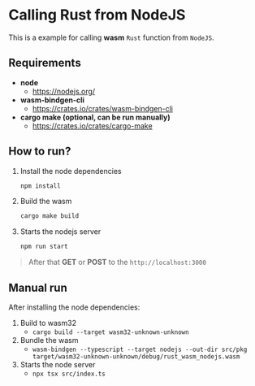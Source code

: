 # Calling Rust from NodeJS

This is a example for calling **wasm** `Rust` function from `NodeJS`.

## Requirements

- **node**
  - <https://nodejs.org/>
- **wasm-bindgen-cli**
  - <https://crates.io/crates/wasm-bindgen-cli>
- **cargo make (optional, can be run manually)**
  - <https://crates.io/crates/cargo-make>

## How to run?

1. Install the node dependencies

    ```bash
    npm install
    ```

2. Build the wasm

    ```bash
    cargo make build
    ```

3. Starts the nodejs server

    ```bash
    npm run start
    ```

> After that **GET** or **POST** to the `http://localhost:3000`

## Manual run

After installing the node dependencies:

1. Build to wasm32
    - `cargo build --target wasm32-unknown-unknown`
2. Bundle the wasm
    - `wasm-bindgen --typescript --target nodejs --out-dir src/pkg target/wasm32-unknown-unknown/debug/rust_wasm_nodejs.wasm`
3. Starts the node server
    - `npx tsx src/index.ts`
